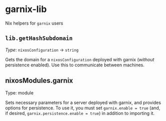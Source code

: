 # garnix-lib

Nix helpers for `garnix` users


## `lib.getHashSubdomain`

*Type*: `nixosConfiguration` -> `string`

Gets the domain for a `nixosConfiguration` deployed with garnix (*without* persistence enabled). Use this to communicate between machines.

## nixosModules.garnix

Type: module

Sets necessary parameters for a server deployed with garnix, and provides
options for persistence. To use it, you must set `garnix.enable = true` (and,
if desired, `garnix.persistence.enable = true`) in addition to importing it.
